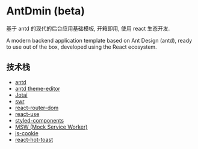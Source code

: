 # AntDmin (beta)

基于 antd 的现代的后台应用基础模板, 开箱即用, 使用 react 生态开发.

A modern backend application template based on Ant Design (antd), ready to use out of the box, developed using the React ecosystem.

## 技术栈

- [antd](https://ant.design/)
- [antd theme-editor](https://ant-design.antgroup.com/theme-editor-cn)
- [Jotai](https://jotai.org/)
- [swr](https://swr.vercel.app/)
- [react-router-dom](https://reactrouter.com)
- [react-use](https://github.com/streamich/react-use)
- [styled-components](https://styled-components.com/)
- [MSW (Mock Service Worker)](https://mswjs.io/)
- [js-cookie](https://github.com/js-cookie/js-cookie)
- [react-hot-toast](https://react-hot-toast.com/)
